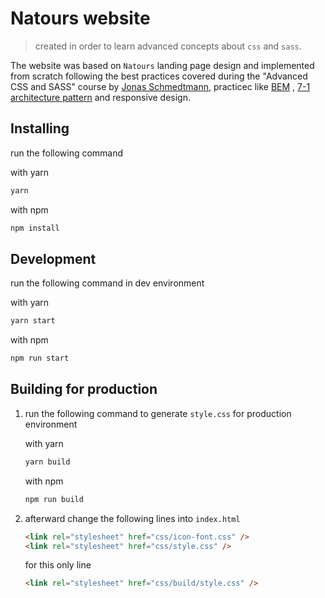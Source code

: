 # Natours website

> created in order to learn advanced concepts about `css` and `sass`.

The website was based on `Natours` landing page design and implemented from scratch following the best practices covered during the "Advanced CSS and SASS" course by [Jonas Schmedtmann](https://codingheroes.io/), practicec like [BEM](http://getbem.com/) , [7-1 architecture pattern](https://sass-guidelin.es/#the-7-1-pattern) and responsive design.

## Installing

run the following command

with yarn

```sh
yarn
```

with npm

```sh
npm install
```

## Development

run the following command in dev environment

with yarn

```sh
yarn start
```

with npm

```sh
npm run start
```

## Building for production

1.  run the following command to generate `style.css` for production environment

    with yarn

    ```sh
    yarn build
    ```

    with npm

    ```sh
    npm run build
    ```

2.  afterward change the following lines into `index.html`

    ```html
    <link rel="stylesheet" href="css/icon-font.css" />
    <link rel="stylesheet" href="css/style.css" />
    ```

    for this only line

    ```html
    <link rel="stylesheet" href="css/build/style.css" />
    ```
